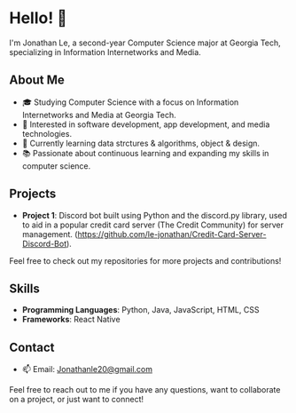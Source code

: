 # Hello! 👋

I'm Jonathan Le, a second-year Computer Science major at Georgia Tech, specializing in Information Internetworks and Media.

## About Me

- 🎓 Studying Computer Science with a focus on Information Internetworks and Media at Georgia Tech.
- 🔭 Interested in software development, app development, and media technologies.
- 🌱 Currently learning data strctures & algorithms, object & design.
- 📚 Passionate about continuous learning and expanding my skills in computer science.

## Projects

- **Project 1**: Discord bot built using Python and the discord.py library, used to aid in a popular credit card server (The Credit Community) for server management. (https://github.com/le-jonathan/Credit-Card-Server-Discord-Bot).

Feel free to check out my repositories for more projects and contributions!

## Skills

- **Programming Languages**: Python, Java, JavaScript, HTML, CSS
- **Frameworks**: React Native

## Contact

- 📫 Email: Jonathanle20@gmail.com

Feel free to reach out to me if you have any questions, want to collaborate on a project, or just want to connect!
